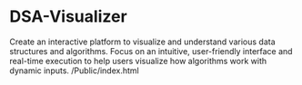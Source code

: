 # DSA-Visualizer
Create an interactive platform to visualize and understand various data structures and algorithms. Focus on an intuitive, user-friendly interface and real-time execution to help users visualize how algorithms work with dynamic inputs.
/Public/index.html
